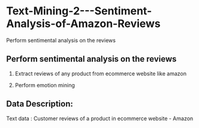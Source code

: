 # Text-Mining-2---Sentiment-Analysis-of-Amazon-Reviews
Perform sentimental analysis on the reviews 

## Perform sentimental analysis on the reviews 

1) Extract reviews of any product from ecommerce website like amazon

2) Perform emotion mining

## Data Description:

Text data :  Customer reviews of a product in ecommerce website - Amazon
